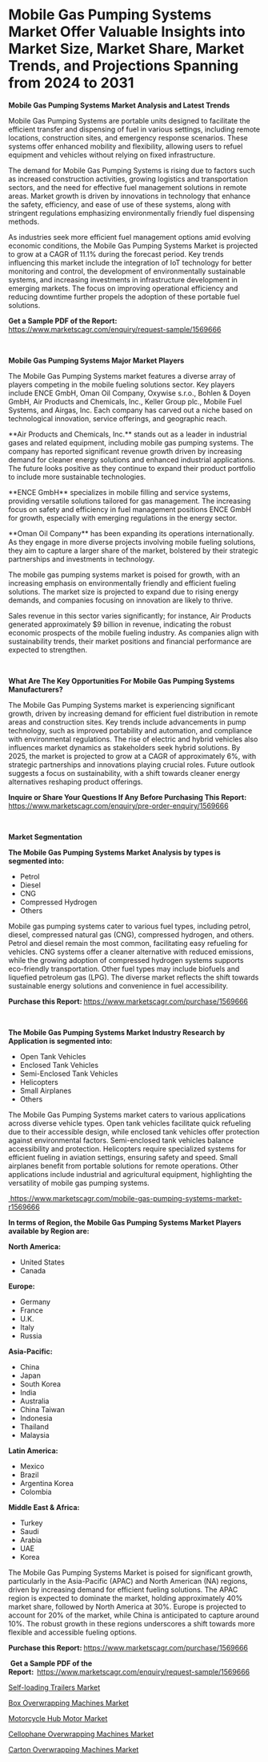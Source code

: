 <p><h1>Mobile Gas Pumping Systems Market Offer Valuable Insights into Market Size, Market Share, Market Trends, and Projections Spanning from 2024 to 2031</h1></p><p><strong>Mobile Gas Pumping Systems Market Analysis and Latest Trends</strong></p>
<p><p>Mobile Gas Pumping Systems are portable units designed to facilitate the efficient transfer and dispensing of fuel in various settings, including remote locations, construction sites, and emergency response scenarios. These systems offer enhanced mobility and flexibility, allowing users to refuel equipment and vehicles without relying on fixed infrastructure. </p><p>The demand for Mobile Gas Pumping Systems is rising due to factors such as increased construction activities, growing logistics and transportation sectors, and the need for effective fuel management solutions in remote areas. Market growth is driven by innovations in technology that enhance the safety, efficiency, and ease of use of these systems, along with stringent regulations emphasizing environmentally friendly fuel dispensing methods. </p><p>As industries seek more efficient fuel management options amid evolving economic conditions, the Mobile Gas Pumping Systems Market is projected to grow at a CAGR of 11.1% during the forecast period. Key trends influencing this market include the integration of IoT technology for better monitoring and control, the development of environmentally sustainable systems, and increasing investments in infrastructure development in emerging markets. The focus on improving operational efficiency and reducing downtime further propels the adoption of these portable fuel solutions.</p></p>
<p><strong>Get a Sample PDF of the Report:&nbsp;</strong> <a href="https://www.marketscagr.com/enquiry/request-sample/1569666?utm_campaign=1349&utm_medium=2&utm_source=Github&utm_content=ia&utm_term=14102024&utm_id=mobile-gas-pumping-systems">https://www.marketscagr.com/enquiry/request-sample/1569666</a></p>
<p>&nbsp;</p>
<p><strong>Mobile Gas Pumping Systems Major Market Players</strong></p>
<p><p>The Mobile Gas Pumping Systems market features a diverse array of players competing in the mobile fueling solutions sector. Key players include ENCE GmbH, Oman Oil Company, Oxywise s.r.o., Bohlen & Doyen GmbH, Air Products and Chemicals, Inc., Keller Group plc., Mobile Fuel Systems, and Airgas, Inc. Each company has carved out a niche based on technological innovation, service offerings, and geographic reach.</p><p>**Air Products and Chemicals, Inc.** stands out as a leader in industrial gases and related equipment, including mobile gas pumping systems. The company has reported significant revenue growth driven by increasing demand for cleaner energy solutions and enhanced industrial applications. The future looks positive as they continue to expand their product portfolio to include more sustainable technologies.</p><p>**ENCE GmbH** specializes in mobile filling and service systems, providing versatile solutions tailored for gas management. The increasing focus on safety and efficiency in fuel management positions ENCE GmbH for growth, especially with emerging regulations in the energy sector.</p><p>**Oman Oil Company** has been expanding its operations internationally. As they engage in more diverse projects involving mobile fueling solutions, they aim to capture a larger share of the market, bolstered by their strategic partnerships and investments in technology.</p><p>The mobile gas pumping systems market is poised for growth, with an increasing emphasis on environmentally friendly and efficient fueling solutions. The market size is projected to expand due to rising energy demands, and companies focusing on innovation are likely to thrive.  </p><p>Sales revenue in this sector varies significantly; for instance, Air Products generated approximately $9 billion in revenue, indicating the robust economic prospects of the mobile fueling industry. As companies align with sustainability trends, their market positions and financial performance are expected to strengthen.</p></p>
<p>&nbsp;</p>
<p><strong>What Are The Key Opportunities For Mobile Gas Pumping Systems Manufacturers?</strong></p>
<p><p>The Mobile Gas Pumping Systems market is experiencing significant growth, driven by increasing demand for efficient fuel distribution in remote areas and construction sites. Key trends include advancements in pump technology, such as improved portability and automation, and compliance with environmental regulations. The rise of electric and hybrid vehicles also influences market dynamics as stakeholders seek hybrid solutions. By 2025, the market is projected to grow at a CAGR of approximately 6%, with strategic partnerships and innovations playing crucial roles. Future outlook suggests a focus on sustainability, with a shift towards cleaner energy alternatives reshaping product offerings.</p></p>
<p><strong>Inquire or Share Your Questions If Any Before Purchasing This Report:</strong> <a href="https://www.marketscagr.com/enquiry/pre-order-enquiry/1569666?utm_campaign=1349&utm_medium=2&utm_source=Github&utm_content=ia&utm_term=14102024&utm_id=mobile-gas-pumping-systems">https://www.marketscagr.com/enquiry/pre-order-enquiry/1569666</a></p>
<p>&nbsp;</p>
<p><strong>Market Segmentation</strong></p>
<p><strong>The Mobile Gas Pumping Systems Market Analysis by types is segmented into:</strong></p>
<p><ul><li>Petrol</li><li>Diesel</li><li>CNG</li><li>Compressed Hydrogen</li><li>Others</li></ul></p>
<p><p>Mobile gas pumping systems cater to various fuel types, including petrol, diesel, compressed natural gas (CNG), compressed hydrogen, and others. Petrol and diesel remain the most common, facilitating easy refueling for vehicles. CNG systems offer a cleaner alternative with reduced emissions, while the growing adoption of compressed hydrogen systems supports eco-friendly transportation. Other fuel types may include biofuels and liquefied petroleum gas (LPG). The diverse market reflects the shift towards sustainable energy solutions and convenience in fuel accessibility.</p></p>
<p><strong>Purchase this Report:&nbsp;</strong><a href="https://www.marketscagr.com/purchase/1569666?utm_campaign=1349&utm_medium=2&utm_source=Github&utm_content=ia&utm_term=14102024&utm_id=mobile-gas-pumping-systems">https://www.marketscagr.com/purchase/1569666</a></p>
<p>&nbsp;</p>
<p><strong>The Mobile Gas Pumping Systems Market Industry Research by Application is segmented into:</strong></p>
<p><ul><li>Open Tank Vehicles</li><li>Enclosed Tank Vehicles</li><li>Semi-Enclosed Tank Vehicles</li><li>Helicopters</li><li>Small Airplanes</li><li>Others</li></ul></p>
<p><p>The Mobile Gas Pumping Systems market caters to various applications across diverse vehicle types. Open tank vehicles facilitate quick refueling due to their accessible design, while enclosed tank vehicles offer protection against environmental factors. Semi-enclosed tank vehicles balance accessibility and protection. Helicopters require specialized systems for efficient fueling in aviation settings, ensuring safety and speed. Small airplanes benefit from portable solutions for remote operations. Other applications include industrial and agricultural equipment, highlighting the versatility of mobile gas pumping systems.</p></p>
<p><a href="https://www.marketscagr.com/mobile-gas-pumping-systems-market-r1569666?utm_campaign=1349&utm_medium=2&utm_source=Github&utm_content=ia&utm_term=14102024&utm_id=mobile-gas-pumping-systems">&nbsp;https://www.marketscagr.com/mobile-gas-pumping-systems-market-r1569666</a></p>
<p><strong>In terms of Region, the Mobile Gas Pumping Systems Market Players available by Region are:</strong></p>
<p>
    <p> <strong> North America: </strong>
        <ul>
            <li>United States</li>
            <li>Canada</li>
        </ul>
        </p> 
    <p> <strong> Europe: </strong>
        <ul>
            <li>Germany</li>
            <li>France</li>
            <li>U.K.</li>
            <li>Italy</li>
            <li>Russia</li>
        </ul>
        </p> 
    <p> <strong> Asia-Pacific: </strong>
        <ul>
            <li>China</li>
            <li>Japan</li>
            <li>South Korea</li>
            <li>India</li>
            <li>Australia</li>
            <li>China Taiwan</li>
            <li>Indonesia</li>
            <li>Thailand</li>
            <li>Malaysia</li>
        </ul>
        </p> 
    <p> <strong> Latin America: </strong>
        <ul>
            <li>Mexico</li>
            <li>Brazil</li>
            <li>Argentina Korea</li>
            <li>Colombia</li>
        </ul>
        </p> 
    <p> <strong> Middle East & Africa: </strong>
        <ul>
            <li>Turkey</li>
            <li>Saudi</li>
            <li>Arabia</li>
            <li>UAE</li>
            <li>Korea</li>
        </ul>
    </p>
    </p>
<p><p>The Mobile Gas Pumping Systems Market is poised for significant growth, particularly in the Asia-Pacific (APAC) and North American (NA) regions, driven by increasing demand for efficient fueling solutions. The APAC region is expected to dominate the market, holding approximately 40% market share, followed by North America at 30%. Europe is projected to account for 20% of the market, while China is anticipated to capture around 10%. The robust growth in these regions underscores a shift towards more flexible and accessible fueling options.</p></p>
<p><strong>Purchase this Report: </strong><a href="https://www.marketscagr.com/purchase/1569666?utm_campaign=1349&utm_medium=2&utm_source=Github&utm_content=ia&utm_term=14102024&utm_id=mobile-gas-pumping-systems">https://www.marketscagr.com/purchase/1569666</a></p>
<p>&nbsp;<strong>Get a Sample PDF of the Report:&nbsp;&nbsp;</strong><a href="https://www.marketscagr.com/enquiry/request-sample/1569666?utm_campaign=1349&utm_medium=2&utm_source=Github&utm_content=ia&utm_term=14102024&utm_id=mobile-gas-pumping-systems">https://www.marketscagr.com/enquiry/request-sample/1569666</a></p>
<p><strong></strong></p>
<p><p><a href="https://github.com/lmorisekv5e/Market-Research-Report-List-1/blob/main/self-loading-trailers-market.md?utm_campaign=1349&utm_medium=2&utm_source=Github&utm_content=ia&utm_term=14102024&utm_id=mobile-gas-pumping-systems">Self-loading Trailers Market</a></p><p><a href="https://www.linkedin.com/pulse/box-overwrapping-machines-market-share-analysis-growth-blobc?trk=public_post_embed_feed-article-content&utm_campaign=1349&utm_medium=2&utm_source=Github&utm_content=ia&utm_term=14102024&utm_id=mobile-gas-pumping-systems">Box Overwrapping Machines Market</a></p><p><a href="https://github.com/ashepherd82/Market-Research-Report-List-6/blob/main/motorcycle-hub-motor-market.md?utm_campaign=1349&utm_medium=2&utm_source=Github&utm_content=ia&utm_term=14102024&utm_id=mobile-gas-pumping-systems">Motorcycle Hub Motor Market</a></p><p><a href="https://www.linkedin.com/pulse/strategic-market-insights-navigating-global-cellophane-fpdwc?trk=public_post_embed_feed-article-content&utm_campaign=1349&utm_medium=2&utm_source=Github&utm_content=ia&utm_term=14102024&utm_id=mobile-gas-pumping-systems">Cellophane Overwrapping Machines Market</a></p><p><a href="https://www.linkedin.com/pulse/what-factors-influence-carton-overwrapping-machines-market-arpde?utm_campaign=1349&utm_medium=2&utm_source=Github&utm_content=ia&utm_term=14102024&utm_id=mobile-gas-pumping-systems">Carton Overwrapping Machines Market</a></p></p>